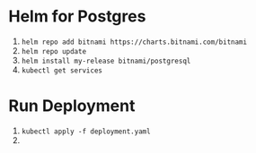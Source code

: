 # Helm for Postgres

1. `helm repo add bitnami https://charts.bitnami.com/bitnami`
2. `helm repo update`
3. `helm install my-release bitnami/postgresql`
4. `kubectl get services`

# Run Deployment

1. `kubectl apply -f deployment.yaml`
2. 